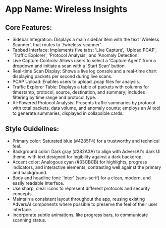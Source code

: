 # **App Name**: Wireless Insights

## Core Features:

- Sidebar Integration: Displays a main sidebar item with the text 'Wireless Scanner', that routes to '/wireless-scanner'.
- Tabbed Interface: Implements five tabs: 'Live Capture', 'Upload PCAP', 'Traffic Explorer', 'Protocol Analysis', and 'Anomaly Detection'.
- Live Capture Controls: Allows users to select a 'Capture Agent' from a dropdown and initiate a scan with a 'Start Scan' button.
- Real-time Scan Display: Shows a live log console and a real-time chart displaying packets per second during live scans.
- PCAP Upload: Enables users to upload .pcap files for analysis.
- Traffic Explorer Table: Displays a table of packets with columns for timestamp, protocol, source, destination, and summary; includes filtering by time range and protocol type.
- AI-Powered Protocol Analysis: Presents traffic summaries by protocol with total packets, data volume, and anomaly counts; employs an AI tool to generate summaries, displayed in collapsible cards.

## Style Guidelines:

- Primary color: Saturated blue (#4285F4) for a trustworthy and technical feel.
- Background color: Dark gray (#282A3A) to align with AdversAI's dark UI theme, with text designed for legibility against a dark backdrop.
- Accent color: Analogous cyan (#33CBCB) for highlights, progress indicators, and interactive elements, contrasting well against the primary and background.
- Body and headline font: 'Inter' (sans-serif) for a clean, modern, and easily readable interface.
- Use sharp, clear icons to represent different protocols and security concepts.
- Maintain a consistent layout throughout the app, reusing existing AdversAI components where possible to preserve the feel of their user interface.
- Incorporate subtle animations, like progress bars, to communicate scanning status.